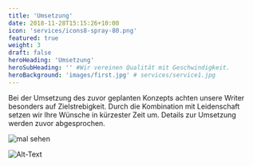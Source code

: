 ```yaml
---
title: 'Umsetzung'
date: 2018-11-28T15:15:26+10:00
icon: 'services/icons8-spray-80.png'
featured: true
weight: 3
draft: false
heroHeading: 'Umsetzung'
heroSubHeading: '' #Wir vereinen Qualität mit Geschwindigkeit.
heroBackground: 'images/first.jpg' # services/service1.jpg
---
```


Bei der Umsetzung des zuvor geplanten Konzepts achten unsere Writer besonders auf Zielstrebigkeit. Durch die Kombination mit Leidenschaft setzen wir Ihre Wünsche in kürzester Zeit um. Details zur Umsetzung werden zuvor abgesprochen.

![mal sehen](/images/entwuerfe.png)

![Alt-Text](/images/first.jpg "optionaler Titel")






